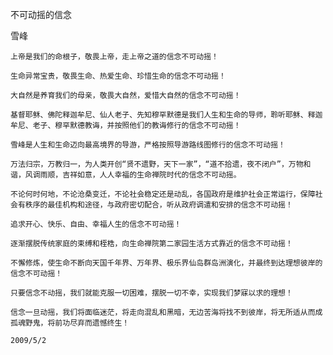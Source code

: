 不可动摇的信念
 
雪峰
 

    上帝是我们的命根子，敬畏上帝，走上帝之道的信念不可动摇！

    生命异常宝贵，敬畏生命、热爱生命、珍惜生命的信念不可动摇！

    大自然是养育我们的母亲，敬畏大自然，爱惜大自然的信念不可动摇！

    基督耶稣、佛陀释迦牟尼、仙人老子、先知穆罕默德是我们人生和生命的导师，聆听耶稣、释迦牟尼、老子、穆罕默德教诲，并按照他们的教诲修行的信念不可动摇！

    雪峰是人生和生命迈向最高境界的导游，严格按照导游路线图修行的信念不可动摇！

    万法归宗，万教归一，为人类开创“贤不遗野，天下一家”，“道不拾遗，夜不闭户”，万物和谐，风调雨顺，吉祥如意，人人幸福的生命禅院时代的信念不可动摇。

    不论何时何地，不论沧桑变迁，不论社会稳定还是动乱，各国政府是维护社会正常运行，保障社会有秩序的最佳机构和途径，与政府密切配合，听从政府调遣和安排的信念不可动摇！

    追求开心、快乐、自由、幸福人生的信念不可动摇！

    逐渐摆脱传统家庭的束缚和桎梏，向生命禅院第二家园生活方式靠近的信念不可动摇！

    不懈修炼，使生命不断向天国千年界、万年界、极乐界仙岛群岛洲演化，并最终到达理想彼岸的信念不可动摇！

    只要信念不动摇，我们就能克服一切困难，摆脱一切不幸，实现我们梦寐以求的理想！

    信念一旦动摇，我们将面临迷茫，将走向混乱和黑暗，无边苦海将找不到彼岸，将无所适从而成孤魂野鬼，将前功尽弃而遗憾终生！

    2009/5/2



